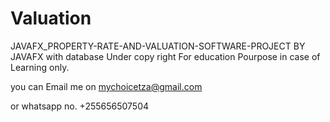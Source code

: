 # Valuation
JAVAFX_PROPERTY-RATE-AND-VALUATION-SOFTWARE-PROJECT BY JAVAFX with database
Under copy right
For education Pourpose in case of Learning only.

you can Email me on  mychoicetza@gmail.com

or whatsapp no. +255656507504

